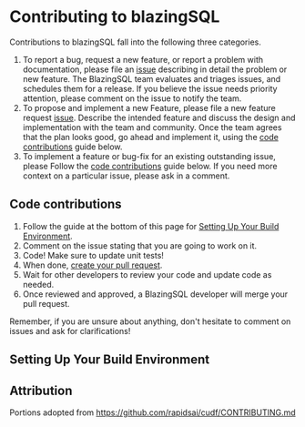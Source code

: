 # Contributing to blazingSQL

Contributions to blazingSQL fall into the following three categories.

1. To report a bug, request a new feature, or report a problem with
    documentation, please file an [issue](https://github.com/blazingdb/pyBlazing/issues/new/choose)
    describing in detail the problem or new feature. The BlazingSQL team evaluates 
    and triages issues, and schedules them for a release. If you believe the 
    issue needs priority attention, please comment on the issue to notify the 
    team.
2. To propose and implement a new Feature, please file a new feature request 
    [issue](https://github.com/blazingdb/pyBlazing/issues/new/choose). Describe the 
    intended feature and discuss the design and implementation with the team and
    community. Once the team agrees that the plan looks good, go ahead and 
    implement it, using the [code contributions](#code-contributions) guide below.
3. To implement a feature or bug-fix for an existing outstanding issue, please 
    Follow the [code contributions](#code-contributions) guide below. If you 
    need more context on a particular issue, please ask in a comment.

## Code contributions

1. Follow the guide at the bottom of this page for [Setting Up Your Build Environment](#setting-up-your-build-environment).
2. Comment on the issue stating that you are going to work on it.
3. Code! Make sure to update unit tests!
4. When done, [create your pull request](https://github.com/blazingdb/pyBlazing/compare).
5. Wait for other developers to review your code and update code as needed.
6. Once reviewed and approved, a BlazingSQL developer will merge your pull request.

Remember, if you are unsure about anything, don't hesitate to comment on issues
and ask for clarifications!


## Setting Up Your Build Environment



## Attribution
Portions adopted from https://github.com/rapidsai/cudf/CONTRIBUTING.md
